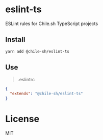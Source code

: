 # eslint-ts
ESLint rules for Chile.sh TypeScript projects

## Install

```bash
yarn add @chile-sh/eslint-ts
```

## Use

> .eslintrc
```json
{
  "extends": "@chile-sh/eslint-ts"
}
```

# License

MIT